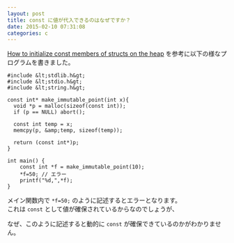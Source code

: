 ```yaml
---
layout: post
title: const に値が代入できるのはなぜですか？
date: 2015-02-10 07:31:08
categories: c
---
```

<p><a href="https://stackoverflow.com/questions/2219001/how-to-initialize-const-members-of-structs-on-the-heap">How to initialize const members of structs on the heap</a> を参考に以下の様なプログラムを書きました。</p>

```
#include &lt;stdlib.h&gt;
#include &lt;stdio.h&gt;
#include &lt;string.h&gt;

const int* make_immutable_point(int x){
  void *p = malloc(sizeof(const int));
  if (p == NULL) abort();

  const int temp = x;
  memcpy(p, &amp;temp, sizeof(temp));

  return (const int*)p;
}

int main() {
    const int *f = make_immutable_point(10);
    *f=50; // エラー
    printf("%d,",*f);
}
```

<p>メイン関数内で <code>*f=50;</code> のように記述するとエラーとなります。<br>
これは <code>const</code> として値が確保されているからなのでしょうが、</p>

<p>なぜ、このように記述すると動的に <code>const</code> が確保できているのかがわかりません。</p>
